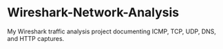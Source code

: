 # Wireshark-Network-Analysis
My Wireshark traffic analysis project documenting ICMP, TCP, UDP, DNS, and HTTP captures.
